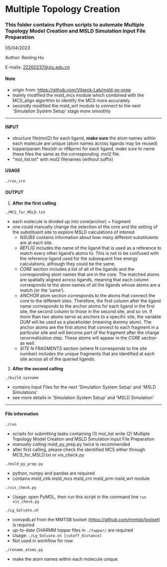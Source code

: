# Multiple Topology Creation

### This folder contains Python scripts to automate Multiple Topology Model Creation and MSLD Simulation Input File Preparation

05/04/2023

Author: Renling Hu

E-mails: 22260237@zju.edu.cn

#### Note
 - origin from: https://github.com/Vilseck-Lab/msld-py-prep
 - mainly modified the msld_mcs module which combined with the MCS_align algorithm to identify the MCS more accurately
 - secondly modified the msld_wrt module to connect to the next 'Simulation System Setup' stage more smoothly
 
---
#### INPUT
 - structure file(mol2) for each ligand, **make sure** the atom names within each molecule are unique (atom names across ligands may be reused)
 - toppar/param files(str or rtf&prm) for each ligand, *make sure* to name these files the same as the corresponding .mol2 file. 
 - "mol_list.txt" with mol2 filenames (without suffix)

#### USAGE
`./run_crn`

#### OUTPUT
1. **After the first calling**

`./MCS_for_MSLD.txt`
 - each molecule is divided up into core(anchor) + fragment
 - one could manually change the selection of the core and the setting of the substituent site to explore MSLD calculations of interest
    - _NSUBS_ contains information about how many different substituents are at each site.
    - _REFLIG_ includes the name of the ligand that is used as a reference to match every other ligand’s atoms to. This is not to be confused with the reference ligand used for the subsequent free energy calculations, although they could be the same.
    - _CORE_ section includes a list of all of the ligands and the corresponding atom names that are in the core. The matched atoms are spatially aligned across ligands, meaning that each column corresponds to the atom names of all the ligands whose atoms are a match (or the ‘same’).
    - _ANCHOR_ atom section corresponds to the atoms that connect the core to the different sites. Therefore, the first column after the ligand name corresponds to the anchor atoms for each ligand in the first site, the second column to those in the second site, and so on. If more than two atoms serve as anchors to a specific site, the variable _DUM_ will be used as a placeholder (meaning dummy atom). The anchor atoms are the first atoms that connect to each fragment in a particular site and will become part of the fragment after the charge renormalization step. These atoms will appear in the _CORE_ section as well.   
    - _SITE N FRAGMENTS_ section (where N corresponds to the site number) includes the unique fragments that are identified at each site across all of the queried ligands.

2. **After the second calling**

`./build.sysname`
 - contains Input Files for the next 'Simulation System Setup' and 'MSLD Simulations'
 - see more details in 'Simulation System Setup' and 'MSLD Simulation'

---

#### File information
`./run`
 - scripts for submitting tasks containing (1) mol_list write (2) Multiple Topology Model Creation and MSLD Simulation Input File Preparation 
 - *manually calling* msld_py_prep.py twice is recommended
 - after first calling, please check the identified MCS either through MCS_for_MSLD.txt or vis_check.py

`./msld_py_prep.py`
 - python, numpy and pandas are required
 - contains msld_chk msld_mcs msld_crn msld_prm msld_wrt module

`./vis_check.py`
 - Usage: open PyMOL, then run this script in the command line `run vis_check.py`

`./Lg_Solvate.sh`
 - convpdb.pl from the MMTSB toolset (https://github.com/mmtsb/toolset) is required
 - up-to-date CHARMM toppar files in `./tappar/` are required
 - Usage: `./Lg_Solvate.sh [cutoff_distance]`
 - Not used in workflow for now

`./rename_atoms.py`
 - make the atom names within each molecule unique
